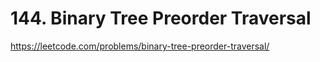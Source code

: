 # 144. Binary Tree Preorder Traversal






https://leetcode.com/problems/binary-tree-preorder-traversal/